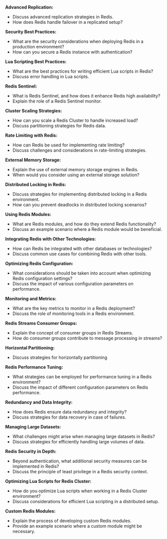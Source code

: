 **Advanced Replication:**
- Discuss advanced replication strategies in Redis.
- How does Redis handle failover in a replicated setup?

**Security Best Practices:**
- What are the security considerations when deploying Redis in a production environment?
- How can you secure a Redis instance with authentication?

**Lua Scripting Best Practices:**
- What are the best practices for writing efficient Lua scripts in Redis?
- Discuss error handling in Lua scripts.

**Redis Sentinel:**
- What is Redis Sentinel, and how does it enhance Redis high availability?
- Explain the role of a Redis Sentinel monitor.

**Cluster Scaling Strategies:**
- How can you scale a Redis Cluster to handle increased load?
- Discuss partitioning strategies for Redis data.

**Rate Limiting with Redis:**
- How can Redis be used for implementing rate limiting?
- Discuss challenges and considerations in rate-limiting strategies.

**External Memory Storage:**
- Explain the use of external memory storage engines in Redis.
- When would you consider using an external storage solution?

**Distributed Locking in Redis:**
- Discuss strategies for implementing distributed locking in a Redis environment.
- How can you prevent deadlocks in distributed locking scenarios?

**Using Redis Modules:**
- What are Redis modules, and how do they extend Redis functionality?
- Discuss an example scenario where a Redis module would be beneficial.

**Integrating Redis with Other Technologies:**
- How can Redis be integrated with other databases or technologies?
- Discuss common use cases for combining Redis with other tools.

**Optimizing Redis Configuration:**
- What considerations should be taken into account when optimizing Redis configuration settings?
- Discuss the impact of various configuration parameters on performance.

**Monitoring and Metrics:**
- What are the key metrics to monitor in a Redis deployment?
- Discuss the role of monitoring tools in a Redis environment.

**Redis Streams Consumer Groups:**
- Explain the concept of consumer groups in Redis Streams.
- How do consumer groups contribute to message processing in streams?

**Horizontal Partitioning:**
- Discuss strategies for horizontally partitioning

**Redis Performance Tuning:**
- What strategies can be employed for performance tuning in a Redis environment?
- Discuss the impact of different configuration parameters on Redis performance.

**Redundancy and Data Integrity:**
- How does Redis ensure data redundancy and integrity?
- Discuss strategies for data recovery in case of failures.

**Managing Large Datasets:**
- What challenges might arise when managing large datasets in Redis?
- Discuss strategies for efficiently handling large volumes of data.

**Redis Security in Depth:**
- Beyond authentication, what additional security measures can be implemented in Redis?
- Discuss the principle of least privilege in a Redis security context.

**Optimizing Lua Scripts for Redis Cluster:**
- How do you optimize Lua scripts when working in a Redis Cluster environment?
- Discuss considerations for efficient Lua scripting in a distributed setup.

**Custom Redis Modules:**
- Explain the process of developing custom Redis modules.
- Provide an example scenario where a custom module might be necessary.